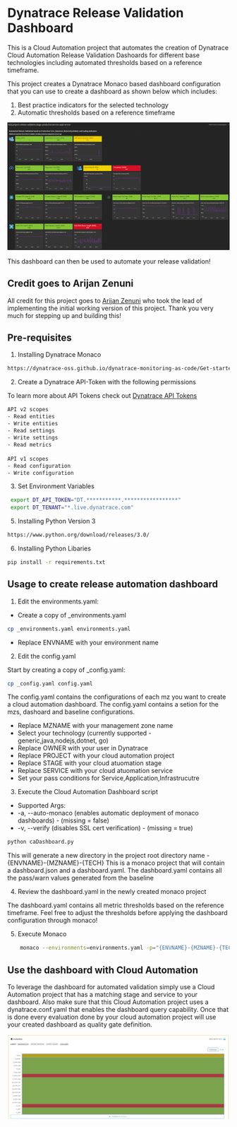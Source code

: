 # Dynatrace Release Validation Dashboard

This is a Cloud Automation project that automates the creation of Dynatrace Cloud Automation Release Validation Dashoards for different base technologies including automated thresholds based on a reference timeframe.

This project creates a Dynatrace Monaco based dashboard configuration that you can use to create a dashboard as shown below which includes:
1. Best practice indicators for the selected technology
2. Automatic thresholds based on a reference timeframe

![](./image/dashboard.png)

This dashboard can then be used to automate your release validation!

## Credit goes to Arijan Zenuni

All credit for this project goes to [Arijan Zenuni](https://github.com/ajzenuni) who took the lead of implementing the initial working version of this project. Thank you very much for stepping up and building this!

## Pre-requisites 

1. Installing Dynatrace Monaco

```bash
https://dynatrace-oss.github.io/dynatrace-monitoring-as-code/Get-started/installation
```

2. Create a Dynatrace API-Token with the following permissions

To learn more about API Tokens check out [Dynatrace API Tokens](https://www.dynatrace.com/support/help/dynatrace-api/basics/dynatrace-api-authentication)

```
API v2 scopes
- Read entities
- Write entities
- Read settings
- Write settings
- Read metrics

API v1 scopes
- Read configuration
- Write configuration
```

3. Set Environment Variables
```bash
 export DT_API_TOKEN="DT.***********.*****************"
 export DT_TENANT="*.live.dynatrace.com"
```
5. Installing Python Version 3

```bash
https://www.python.org/download/releases/3.0/
```

6. Installing Python Libaries
```bash
pip install -r requirements.txt
```

## Usage to create release automation dashboard
1. Edit the environments.yaml:

- Create a copy of _environments.yaml
```bash
cp _environments.yaml environments.yaml
```

- Replace ENVNAME with your environment name

2. Edit the config.yaml

Start by creating a copy of _config.yaml:
```bash
cp _config.yaml config.yaml
```

The config.yaml contains the configurations of each mz you want to create a cloud automation dashboard. 
The config.yaml contains a setion for the mzs, dashoard and baseline configurations.

- Replace MZNAME with your management zone name
- Select your technology (currently supported - generic,java,nodejs,dotnet, go)
- Replace OWNER with your user in Dynatrace
- Replace PROJECT with your cloud automation project
- Replace STAGE with your cloud atuomation stage
- Replace SERVICE with your cloud atuomation service
- Set your pass conditions for Service,Application,Infrastrucutre

3. Execute the Cloud Automation Dashboard script
- Supported Args:
- -a, --auto-monaco (enables automatic deployment of monaco dashboards) - (missing = false)
- -v, --verify (disables SSL cert verification) - (missing = true)

```bash
python caDashboard.py
```
This will generate a new directory in the project root directory name - {ENVNAME}-{MZNAME}-{TECH}
This is a monaco project that will contain a dashboard.json and a dashboard.yaml. The dashboard.yaml contains all the pass/warn values generated from the baseline

4. Review the dashboard.yaml in the newly created monaco project

The dashboard.yaml contains all metric thresholds based on the reference timeframe. Feel free to adjust the thresholds before applying the dashboard configuration through monaco!

5. Execute Monaco
```bash
	monaco --environments=environments.yaml -p="{ENVNAME}-{MZNAME}-{TECH}"
```

## Use the dashboard with Cloud Automation

To leverage the dashboard for automated validation simply use a Cloud Automation project that has a matching stage and service to your dashboard. Also make sure that this Cloud Automation project uses a dynatrace.conf.yaml that enables the dashboard query capability. Once that is done every evaluation done by your cloud automation project will use your created dashboard as quality gate definition.

![](./image/evaluationheatmap.png)